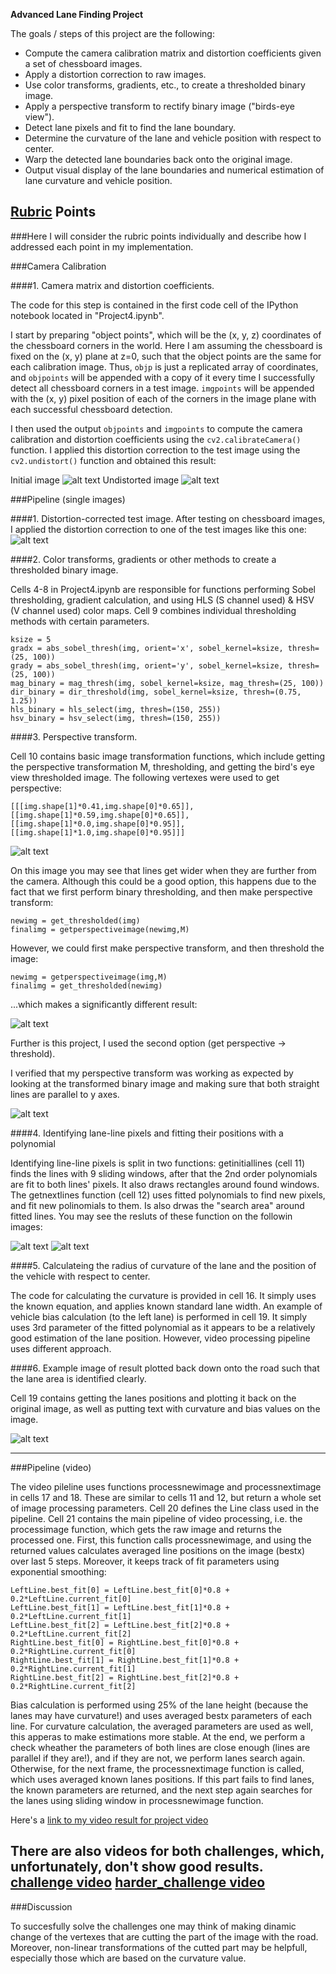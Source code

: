 **Advanced Lane Finding Project**

The goals / steps of this project are the following:

* Compute the camera calibration matrix and distortion coefficients given a set of chessboard images.
* Apply a distortion correction to raw images.
* Use color transforms, gradients, etc., to create a thresholded binary image.
* Apply a perspective transform to rectify binary image ("birds-eye view").
* Detect lane pixels and fit to find the lane boundary.
* Determine the curvature of the lane and vehicle position with respect to center.
* Warp the detected lane boundaries back onto the original image.
* Output visual display of the lane boundaries and numerical estimation of lane curvature and vehicle position.

[//]: # (Image References)

[image1]: ./camera_cal/calibration1.jpg "Initial image"
[image2]: ./output_images/calibration1_undistorted2.jpg "Undistorted"
[image2_2]: ./output_images/straight_lines1_undistorted.jpg "Undistorted 2"
[image3]: ./output_images/test4_thresholded.jpg "Thresholded method 1"
[image4]: ./output_images/test4_thresholded2.jpg "Thresholded method 2"
[image4_2]: ./output_images/straight_lines2_thresholded2.jpg "Thresholded method 2"
[image5]: ./output_images/test4_lanes_boxes.jpg "Lines and boxes"
[image6]: ./output_images/test4_lanes_area.jpg "Lines search area"
[image7]: ./output_images/test4_final_visualisation.jpg "Final output"
[video1]: ./processed_project_video.mp4 "Video"
[video2]: ./processed_challenge_video.mp4 "Video"
[video3]: ./processed_harder_challenge_video.mp4 "Video"

## [Rubric](https://review.udacity.com/#!/rubrics/571/view) Points
###Here I will consider the rubric points individually and describe how I addressed each point in my implementation.  

###Camera Calibration

####1. Camera matrix and distortion coefficients.

The code for this step is contained in the first code cell of the IPython notebook located in "Project4.ipynb".

I start by preparing "object points", which will be the (x, y, z) coordinates of the chessboard corners in the world. Here I am assuming the chessboard is fixed on the (x, y) plane at z=0, such that the object points are the same for each calibration image.  Thus, `objp` is just a replicated array of coordinates, and `objpoints` will be appended with a copy of it every time I successfully detect all chessboard corners in a test image.  `imgpoints` will be appended with the (x, y) pixel position of each of the corners in the image plane with each successful chessboard detection.  

I then used the output `objpoints` and `imgpoints` to compute the camera calibration and distortion coefficients using the `cv2.calibrateCamera()` function.  I applied this distortion correction to the test image using the `cv2.undistort()` function and obtained this result: 

Initial image
![alt text][image1] 
Undistorted image
![alt text][image2]

###Pipeline (single images)

####1. Distortion-corrected test image.
After testing on chessboard images, I applied the distortion correction to one of the test images like this one:
![alt text][image2_2]

####2. Color transforms, gradients or other methods to create a thresholded binary image.

Cells 4-8 in Project4.ipynb are responsible for functions performing Sobel thresholding, gradient calculation, and using HLS (S channel used) & HSV (V channel used) color maps. Cell 9 combines individual thresholding methods with certain parameters. 

```
ksize = 5
gradx = abs_sobel_thresh(img, orient='x', sobel_kernel=ksize, thresh=(25, 100))
grady = abs_sobel_thresh(img, orient='y', sobel_kernel=ksize, thresh=(25, 100))
mag_binary = mag_thresh(img, sobel_kernel=ksize, mag_thresh=(25, 100))
dir_binary = dir_threshold(img, sobel_kernel=ksize, thresh=(0.75, 1.25))
hls_binary = hls_select(img, thresh=(150, 255))
hsv_binary = hsv_select(img, thresh=(150, 255))
```

####3. Perspective transform.

Cell 10 contains basic image transformation functions, which include getting the perspective transformation M, thresholding, and getting the bird's eye view thresholded image. The following vertexes were used to get perspective:

```
[[[img.shape[1]*0.41,img.shape[0]*0.65]],[[img.shape[1]*0.59,img.shape[0]*0.65]],
[[img.shape[1]*0.0,img.shape[0]*0.95]],[[img.shape[1]*1.0,img.shape[0]*0.95]]]
```
![alt text][image3]

On this image you may see that lines get wider when they are further from the camera. Although this could be a good option, this happens due to the fact that we first perform binary thresholding, and then make perspective transform:
```
newimg = get_thresholded(img)
finalimg = getperspectiveimage(newimg,M)
```
However, we could first make perspective transform, and then threshold the image:
```
newimg = getperspectiveimage(img,M)
finalimg = get_thresholded(newimg)
```
...which makes a significantly different result:

![alt text][image4]

Further is this project, I used the second option (get perspective -> threshold).

I verified that my perspective transform was working as expected by looking at the transformed binary image and making sure that both straight lines are parallel to y axes.

![alt text][image4_2]

####4. Identifying lane-line pixels and fitting their positions with a polynomial

Identifying line-line pixels is split in two functions: getinitiallines (cell 11) finds the lines with 9 sliding windows, after that the 2nd order polynomials are fit to both lines' pixels. It also draws rectangles around found windows.
The getnextlines function (cell 12) uses fitted polynomials to find new pixels, and fit new polinomials to them. Is also drwas the "search area" around fitted lines.
You may see the resluts of these function on the followin images:

![alt text][image5]
![alt text][image6]

####5. Calculateing the radius of curvature of the lane and the position of the vehicle with respect to center.

The code for calculating the curvature is provided in cell 16. It simply uses the known equation, and applies known standard lane width.
An example of vehicle bias calculation (to the left lane) is performed in cell 19. It simply uses 3rd parameter of the fitted polynomial as it appears to be a relatively good estimation of the lane position. However, video processing pipeline uses different approach.

####6. Example image of result plotted back down onto the road such that the lane area is identified clearly.

Cell 19 contains getting the lanes positions and plotting it back on the original image, as well as putting text with curvature and bias values on the image.

![alt text][image7]

---

###Pipeline (video)

The video pileline uses functions processnewimage and processnextimage in cells 17 and 18. These are similar to cells 11 and 12, but return a whole set of image processing parameters. Cell 20 defines the Line class used in the pipeline. Cell 21 contains the main pipeline of video processing, i.e. the processimage function, which gets the raw image and returns the processed one.
First, this function calls processnewimage, and using the returned values calculates averaged line positions on the image (bestx) over last 5 steps.  Moreover, it keeps track of fit parameters using exponential smoothing:

```
LeftLine.best_fit[0] = LeftLine.best_fit[0]*0.8 + 0.2*LeftLine.current_fit[0]
LeftLine.best_fit[1] = LeftLine.best_fit[1]*0.8 + 0.2*LeftLine.current_fit[1]
LeftLine.best_fit[2] = LeftLine.best_fit[2]*0.8 + 0.2*LeftLine.current_fit[2]
RightLine.best_fit[0] = RightLine.best_fit[0]*0.8 + 0.2*RightLine.current_fit[0]
RightLine.best_fit[1] = RightLine.best_fit[1]*0.8 + 0.2*RightLine.current_fit[1]
RightLine.best_fit[2] = RightLine.best_fit[2]*0.8 + 0.2*RightLine.current_fit[2]
```

Bias calculation is performed using 25% of the lane height (because the lanes may have curvature!) and uses averaged bestx parameters of each line. For curvature calculation, the averaged parameters are used as well, this apperas to make estimations more stable.
At the end, we perform a check wheather the parameters of both lines are close enough (lines are parallel if they are!), and if they are not, we perform lanes search again. Otherwise, for the next frame, the processnextimage function is called, which uses averaged known lanes positions. If this part fails to find lanes, the known parameters are returned, and the next step again searches for the lanes using sliding window in processnewimage function.

Here's a [link to my video result for project video](./processed_project_video.mp4)

There are also videos for both challenges, which, unfortunately, don't show good results.
[challenge video](./processed_challenge_video.mp4)
[harder_challenge video](./processed_harder_challenge_video.mp4)
---

###Discussion

To succesfully solve the challenges one may think of making dinamic change of the vertexes that are cutting the part of the image with the road. Moreover, non-linear transformations of the cutted part may be helpfull, especially those which are based on the curvature value.
